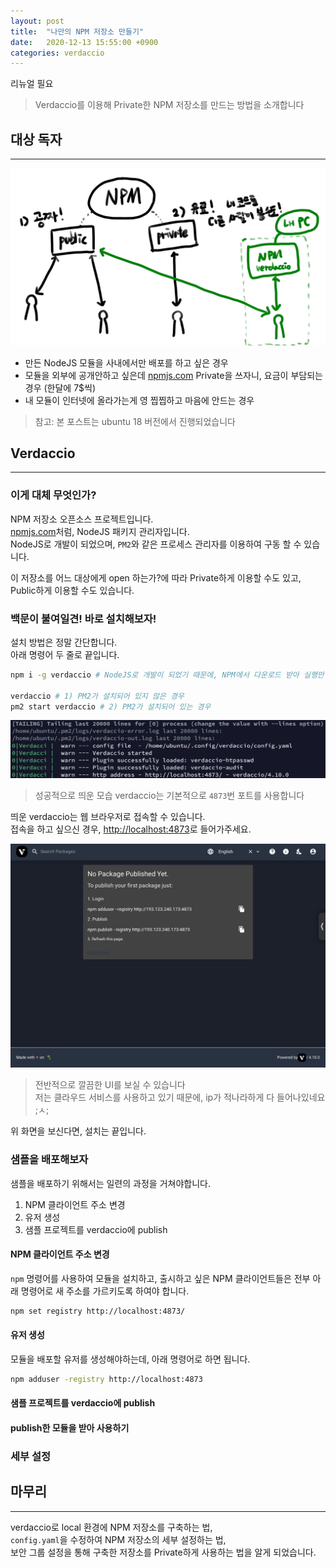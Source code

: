 ```yaml
---
layout: post
title:  "나만의 NPM 저장소 만들기"
date:   2020-12-13 15:55:00 +0900
categories: verdaccio
---
```


리뉴얼 필요

> Verdaccio를 이용해 Private한 NPM 저장소를 만드는 방법을 소개합니다


## 대상 독자

-----

![대상독자](/assets/2020-12-13-verdaccio/대상독자.png)

* 만든 NodeJS 모듈을 사내에서만 배포를 하고 싶은 경우  
* 모듈을 외부에 공개안하고 싶은데 [npmjs.com](https://npmjs.com) Private을 쓰자니, 요금이 부담되는 경우 (한달에 7$씩)
* 내 모듈이 인터넷에 올라가는게 영 찝찝하고 마음에 안드는 경우

> 참고: 본 포스트는 ubuntu 18 버전에서 진행되었습니다

## Verdaccio

-----

### 이게 대체 무엇인가?

NPM 저장소 오픈소스 프로젝트입니다.  
[npmjs.com](https://npmjs.com)처럼, NodeJS 패키지 관리자입니다.  
NodeJS로 개발이 되었으며, `PM2`와 같은 프로세스 관리자를 이용하여 구동 할 수 있습니다.  

이 저장소를 어느 대상에게 open 하는가?에 따라 Private하게 이용할 수도 있고, Public하게 이용할 수도 있습니다.

### 백문이 불여일견! 바로 설치해보자!

설치 방법은 정말 간단합니다.  
아래 명령어 두 줄로 끝입니다.

```sh
npm i -g verdaccio # NodeJS로 개발이 되었기 때문에, NPM에서 다운로드 받아 실행만 해주면 됨

verdaccio # 1) PM2가 설치되어 있지 않은 경우
pm2 start verdaccio # 2) PM2가 설치되어 있는 경우
```

![설치_후_첫_실행](/assets/2020-12-13-verdaccio/첫실행.jpeg)

> 성공적으로 띄운 모습
> verdaccio는 기본적으로 `4873`번 포트를 사용합니다

띄운 verdaccio는 웹 브라우저로 접속할 수 있습니다.  
접속을 하고 싶으신 경우, [http://localhost:4873](http://localhost:4873)로 들어가주세요.

![verdaccio_main](/assets/2020-12-13-verdaccio/main.jpeg)

> 전반적으로 깔끔한 UI를 보실 수 있습니다  
> 저는 클라우드 서비스를 사용하고 있기 때문에, ip가 적나라하게 다 들어나있네요 ;ㅅ;

위 화면을 보신다면, 설치는 끝입니다.

### 샘플을 배포해보자

샘플을 배포하기 위해서는 일련의 과정을 거쳐야합니다.

1. NPM 클라이언트 주소 변경
2. 유저 생성
3. 샘플 프로젝트를 verdaccio에 publish

#### NPM 클라이언트 주소 변경

`npm` 명령어를 사용하여 모듈을 설치하고, 출시하고 싶은 NPM 클라이언트들은 전부 아래 명령어로 새 주소를 가르키도록 하여야 합니다.

```sh
npm set registry http://localhost:4873/
```

#### 유저 생성

모듈을 배포할 유저를 생성해야하는데, 아래 명령어로 하면 됩니다.

```sh
npm adduser -registry http://localhost:4873
```

#### 샘플 프로젝트를 verdaccio에 publish


#### publish한 모듈을 받아 사용하기

### 세부 설정

## 마무리

-----

verdaccio로 local 환경에 NPM 저장소를 구축하는 법,  
`config.yaml`을 수정하여 NPM 저장소의 세부 설정하는 법,  
보안 그룹 설정을 통해 구축한 저장소를 Private하게 사용하는 법을 알게 되었습니다.
